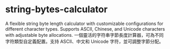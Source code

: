 # string-bytes-calculator
A flexible string byte length calculator with customizable configurations for different character types. Supports ASCII, Chinese, and Unicode characters with adjustable byte allocations. 
一個靈活的字符串字節長度計算器，可為不同字符類型自定義配置。支持 ASCII、中文和 Unicode 字符，並可調整字節分配。
